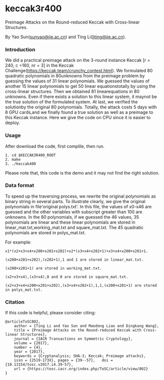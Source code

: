 # keccak3r400
Preimage Attacks on the Round-reduced Keccak with Cross-linear Structures.

By Yao Sun(sunyao@iie.ac.cn) and Ting Li(liting@iie.ac.cn).
### Introduction
We did a practical preimage attack on the 3-round instance Keccak [r = 240, c =160, nr = 3] in the Keccak Challenge(https://keccak.team/crunchy_contest.html). 
We formulated 80 quadratic polynomials in 80unknowns from the preimage problem by guessing the values of 31 linear polynomials.
We guessed the values of another 15 linear polynomials to get 50 linear equationstotally by using the cross-linear structures.
Then we obtained 81 linearequations in 80 unknowns. 
Even if there exists a solution to this linear system, it maynot be the true solution of the formulated system.
At last, we verified the solutionby the original 80 polynomials. 
Totally, the attack costs 5 days with 8 GPU cards,and we finally found a true solution as well as a preimage to this Keccak instance.
Here we give the code on CPU since it is easier to deploy.
### Usage
After download the code, first complile, then run.
```
1. cd $KECCAK3R400_ROOT
2. make
3. ./keccak400
```
Please note that, this code is the demo and it may not find the right solution.
### Data format
To speed up the traversing process, we rewrite the original polynomials as binary string in several parts. To illustrate clearly, we give 
the original polynomials in file'original polys.txt'. In this file, the values of x0-x46 are guessed and the other variables with subscript 
greater than 100 are unknowns. In the 80 polynomials, if we guessed the 46 values, 35 polynomials are linear and these linear polynomials 
are stored in linear_mat.txt,working_mat.txt and square_mat.txt. The 45 quadratic polynomials are stored in polys_mat.txt.

For example:
```
x1*(x2+x3+x4+x200+x201+x202)+x2*(x3+x4+x202+1)+x3+x4+x200+x201+1.

(x200+x201+x202),(x202+1),1 and 1 are stored in linear_mat.txt.

(x200+x201+1) are stored in working_mat.txt.

(x2+x3+x4),(x3+x4),0 and 0 are stored in square_mat.txt.

(x2+x3+x4+x200+x201+x202),(x3+x4+x202+1),1,1,(x200+x201+1) are stored in polys_mat.txt.
```
### Citation

If this code is helpful, please consider citing:
```
@articleToSC802,
	author = {Ting Li and Yao Sun and Maodong Liao and Dingkang Wang},
	title = {Preimage Attacks on the Round-reduced Keccak with Cross-linear Structures},
	journal = {IACR Transactions on Symmetric Cryptology},
	volume = {2017},
	number = {4},
	year = {2017},
	keywords = {Cryptanalysis; SHA-3; Keccak; Preimage attacks},
	issn = {2519-173X},	pages = {39--57},	doi = {10.13154/tosc.v2017.i4.39-57},
	url = {https://tosc.iacr.org/index.php/ToSC/article/view/802}
}
```
